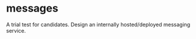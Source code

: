 messages
========

A trial test for candidates. Design an internally hosted/deployed messaging service.

